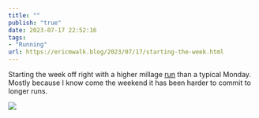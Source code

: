 ```yaml
---
title: ""
publish: "true"
date: 2023-07-17 22:52:16
tags:
- "Running"
url: https://ericmwalk.blog/2023/07/17/starting-the-week.html
---
```

Starting the week off right with a higher millage [run](https://strava.com/activities/9470751172) than a typical Monday. Mostly because I know come the weekend it has been harder to commit to longer runs.

![](https://ericmwalk.blog/uploads/2023/f620526e11.jpg)